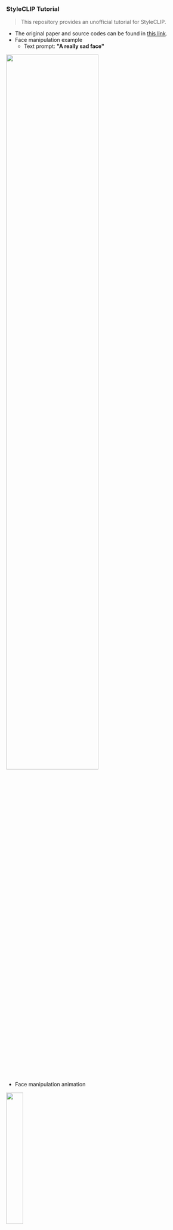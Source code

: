 ### <b>StyleCLIP Tutorial</b>

> This repository provides an unofficial tutorial for StyleCLIP.
* The original paper and source codes can be found in [this link](https://github.com/orpatashnik/StyleCLIP).
* Face manipulation example
    * Text prompt: <b>"A really sad face"</b>

<img width="70%" src="https://user-images.githubusercontent.com/16822641/113485037-95b52e00-94e6-11eb-9569-80445020ae23.png"/>

* Face manipulation animation

<img width="30%" src="https://user-images.githubusercontent.com/16822641/113485737-204b5c80-94ea-11eb-8676-dbec4f7ab17a.gif"/>

### <b>What is CLIP?</b>

* CLIP jointly trains an image encoder and a text encoder using a large dataset.
* The cosine similarity between an image and text feature is high if they have similar semantic meanings.

<img width="90%" src="https://user-images.githubusercontent.com/16822641/113474963-ed837300-94ad-11eb-98af-632f4ce4feb9.png"/>

### <b>StyleCLIP Methods</b>

* The StyleCLIP provides three methods based on various previous studies.
* Tutorial: <b>[Lecture note](/StyleCLIP.pdf)</b>
* Tutorial: <b>[Video]</b>

#### <b>1. Latent Optimization</b>

* <b>[Google Colab tutorial source code](/StyleCLIP_Latent_Optimization.ipynb)</b>
* This ia a simple approach for leveraging CLIP to guide image manipulation.

<img width="90%" src="https://user-images.githubusercontent.com/16822641/113475055-5e2a8f80-94ae-11eb-8298-2ee1d36e251e.png"/>

* The optimization method requires 200 - 300 iterations that spend several minutes.

<img width="75%" src="https://user-images.githubusercontent.com/16822641/113475177-f58fe280-94ae-11eb-893b-d8d1ba7ef5a3.png"/>

#### <b>2. Latent Mapper</b>

* After trained per text prompt (10 hours), the mapper manipulates attributes in one forward pass.

<img width="90%" src="https://user-images.githubusercontent.com/16822641/113475391-64ba0680-94b0-11eb-8183-d2824c8cd674.png"/>

#### <b>3. Global Directions</b>

* Find global directions in a StyleGAN's style space <b>S</b>.
* After finding a global direction, we can apply this global direction to any latent vector <b>s</b>.

<img width="90%" src="https://user-images.githubusercontent.com/16822641/113475348-05f48d00-94b0-11eb-916b-85ffbffb3b9e.png"/>
